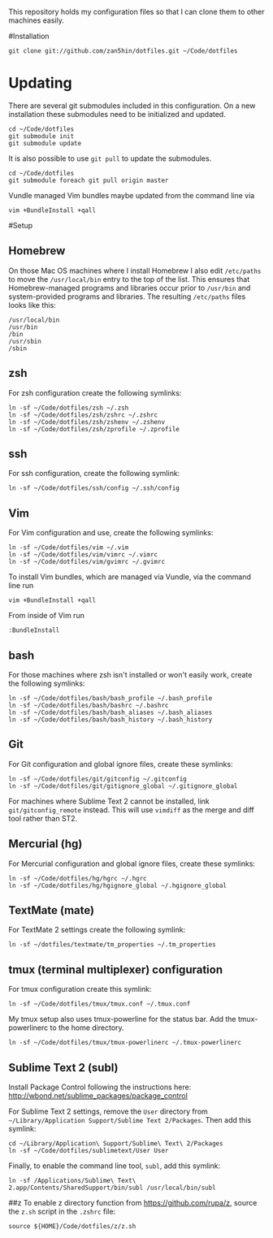 This repository holds my configuration files so that I can clone them to other machines
easily.

#Installation

    git clone git://github.com/zan5hin/dotfiles.git ~/Code/dotfiles
	
# Updating
There are several git submodules included in this configuration. On a new
installation these submodules need to be initialized and updated.

    cd ~/Code/dotfiles
    git submodule init 
    git submodule update 

It is also possible to use `git pull` to update the submodules.

    cd ~/Code/dotfiles
    git submodule foreach git pull origin master

Vundle managed Vim bundles maybe updated from the command line via

    vim +BundleInstall +qall

#Setup
## Homebrew
On those Mac OS machines where I install Homebrew I also edit `/etc/paths` to move the `/usr/local/bin` entry to the top of the list. This ensures that Homebrew-managed programs and libraries occur prior to `/usr/bin` and system-provided programs and libraries. The resulting `/etc/paths` files looks like this:

    /usr/local/bin
    /usr/bin
    /bin
    /usr/sbin
    /sbin
    
## zsh
For zsh configuration create the following symlinks:

    ln -sf ~/Code/dotfiles/zsh ~/.zsh
    ln -sf ~/Code/dotfiles/zsh/zshrc ~/.zshrc
    ln -sf ~/Code/dotfiles/zsh/zshenv ~/.zshenv
    ln -sf ~/Code/dotfiles/zsh/zprofile ~/.zprofile
		
## ssh
For ssh configuration, create the following symlink:

    ln -sf ~/Code/dotfiles/ssh/config ~/.ssh/config

## Vim
For Vim configuration and use, create the following symlinks:

    ln -sf ~/Code/dotfiles/vim ~/.vim
    ln -sf ~/Code/dotfiles/vim/vimrc ~/.vimrc
    ln -sf ~/Code/dotfiles/vim/gvimrc ~/.gvimrc

To install Vim bundles, which are managed via Vundle, via the command line run

    vim +BundleInstall +qall

From inside of Vim run

    :BundleInstall

## bash
For those machines where zsh isn't installed or won't easily work, create the
following symlinks:

    ln -sf ~/Code/dotfiles/bash/bash_profile ~/.bash_profile
    ln -sf ~/Code/dotfiles/bash/bashrc ~/.bashrc
    ln -sf ~/Code/dotfiles/bash/bash_aliases ~/.bash_aliases
    ln -sf ~/Code/dotfiles/bash/bash_history ~/.bash_history

## Git
For Git configuration and global ignore files, create these symlinks:

    ln -sf ~/Code/dotfiles/git/gitconfig ~/.gitconfig
    ln -sf ~/Code/dotfiles/git/gitignore_global ~/.gitignore_global

For machines where Sublime Text 2 cannot be installed, link
`git/gitconfig_remote` instead. This will use `vimdiff` as the merge and diff
tool rather than ST2.

## Mercurial (hg)
For Mercurial configuration and global ignore files, create these symlinks:

    ln -sf ~/Code/dotfiles/hg/hgrc ~/.hgrc
    ln -sf ~/Code/dotfiles/hg/hgignore_global ~/.hgignore_global
	

## TextMate (mate)
For TextMate 2 settings create the following symlink:

    ln -sf ~/dotfiles/textmate/tm_properties ~/.tm_properties

## tmux (terminal multiplexer) configuration
For tmux configuration create this symlink:

    ln -sf ~/Code/dotfiles/tmux/tmux.conf ~/.tmux.conf

My tmux setup also uses tmux-powerline for the status bar. Add the tmux-powerlinerc to the home directory.

    ln -sf ~/Code/dotfiles/tmux/tmux-powerlinerc ~/.tmux-powerlinerc

## Sublime Text 2 (subl)
Install Package Control following the instructions here: http://wbond.net/sublime_packages/package_control

For Sublime Text 2 settings, remove the `User` directory from
`~/Library/Application Support/Sublime Text 2/Packages`. Then add this symlink:

    cd ~/Library/Application\ Support/Sublime\ Text\ 2/Packages
    ln -sf ~/Code/dotfiles/sublimetext/User User

Finally, to enable the command line tool, `subl`, add this symlink:

    ln -sf /Applications/Sublime\ Text\ 2.app/Contents/SharedSupport/bin/subl /usr/local/bin/subl

##z
To enable z directory function from https://github.com/rupa/z, source the
`z.sh` script in the `.zshrc` file: 

    source ${HOME}/Code/dotfiles/z/z.sh
	
